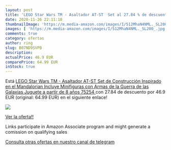 ```yaml
---
layout: post
title: 'LEGO Star Wars TM - Asaltador AT-ST  Set al 27.84 % de descuento'
date: 2020-11-26 22:11:10
thumbnailImage: 'https://m.media-amazon.com/images/I/512MhaN4NML._SL200_.jpg'
images: [ 'https://m.media-amazon.com/images/I/512MhaN4NML._SL200_.jpg' ]
comments: true
category: ofertas
author: ring
slug: B07ND9SVPB
description:
actualPrice: 46.9 EUR
comparePrice: 64.99 EUR
inStock: true
---
```


Está [LEGO Star Wars TM - Asaltador AT-ST  Set de Construcción Inspirado en el Mandalorian  Incluye Minifiguras con Armas de la Guerra de las Galaxias  Juguete a partir de 8 años  75254 ](https://www.amazon.es/dp/B07ND9SVPB/?tag=redken-21) con 27.84 de descuento por 46.9 EUR (original: 64.99 EUR) en el siguiente enlace!

[![](https://m.media-amazon.com/images/I/512MhaN4NML._SL200_.jpg)](https://www.amazon.es/dp/B07ND9SVPB/?tag=redken-21)

[Ver la oferta!!](https://www.amazon.es/dp/B07ND9SVPB/?tag=redken-21)

Links participate in Amazon Associate program and might generate a comission on qualifying sales

[Consulta otras ofertas en nuestro canal de telegram](https://t.me/s/ofertas25)
